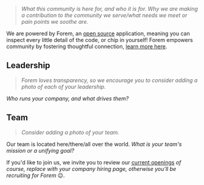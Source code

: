 > *What this community is here for, and who it is for. Why we are making a contribution to the community we serve/what needs we meet or pain points we soothe are.*

We are powered by Forem, an [open source](https://github.com/forem/forem) application, meaning you can inspect every little detail of the code, or chip in yourself! Forem empowers community by fostering thoughtful connection, [learn more here](https://www.forem.com/).

## Leadership

> *Forem loves transparency, so we encourage you to consider adding a photo of each of your leadership.*

*Who runs your company, and what drives them?*

## Team

> *Consider adding a photo of your team.*

Our team is located here/there/all over the world. *What is your team's mission or a unifying goal?* 

If you'd like to join us, we invite you to review our [current openings](https://jobs.forem.com/) *of course, replace with your company hiring page, otherwise you'll be recruiting for Forem* 😉.
